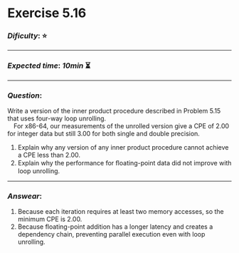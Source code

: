 Exercise 5.16
==============

### ***Dificulty***: :star:  

---

### ***Expected time***: ***10min*** :hourglass_flowing_sand:

---

### ***Question***:
Write a version of the inner product procedure described in Problem 5.15 that uses four-way loop unrolling.  
&emsp;For x86-64, our measurements of the unrolled version give a CPE of 2.00 for integer data but still 3.00 for both single and double precision.  

1. Explain why any version of any inner product procedure cannot achieve a CPE less than 2.00.  
2. Explain why the performance for ﬂoating-point data did not improve with loop unrolling.  

---  

### ***Answear***:  
1. Because each iteration requires at least two memory accesses, so the minimum CPE is 2.00.  
2. Because floating-point addition has a longer latency and creates a dependency chain, preventing parallel execution even with loop unrolling.  

